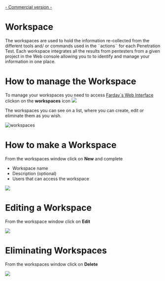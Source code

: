 [- Commercial version -](http://faradaysec.com/buy.html)

# Workspace

The workspaces are used to hold the information re-collected from the different tools and/ or commands used in the ¨actions¨ for each Penetration Test. Each workspace integrates all the results from pentesters from a given project in the Web console allowing you to to identify and manage your information in one place.

# How to manage the Workspace

To manage your workspaces you need to access [Farday´s Web Interface](https://github.com/infobyte/faraday/wiki/Web-UI) clickon on the **workspaces** icon ![](https://raw.github.com/wiki/tartamar/faraday/images/faraday_workspace_icono.png)

The workspaces you can see on a list, where you can create, edit or eliminate them as you wish.

![workspaces](https://raw.github.com/wiki/tartamar/faraday/images/faraday_workspace_list.png)

# How to make a Workspace

From the workspaces window click on **New** and complete

* Workspace name
* Description (optional)
* Users that can access the workspace

![](https://raw.github.com/wiki/tartamar/faraday/images/faraday_workspace_new.png)

# Editing a Workspace

From the workspace window click on **Edit**

![](https://raw.github.com/wiki/tartamar/faraday/images/faraday_workspace_edit.png)

# Eliminating Workspaces

From the workspaces window click on **Delete**

![](https://raw.github.com/wiki/tartamar/faraday/images/faraday_workspace_delete.png)
